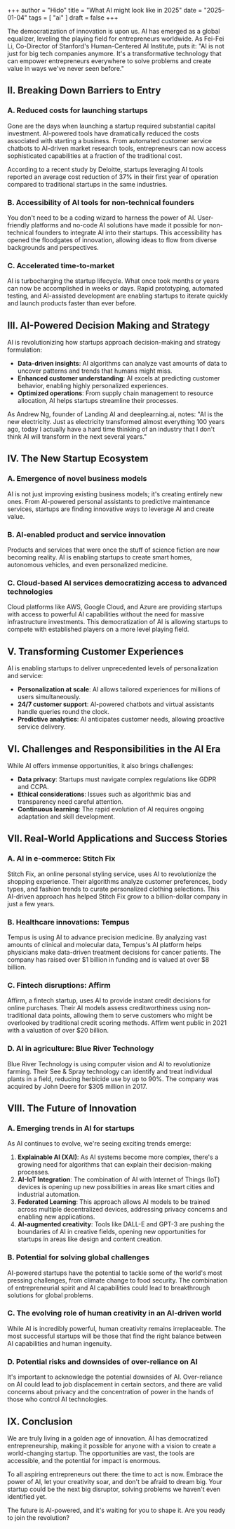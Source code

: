 +++
author = "Hido"
title = "What AI might look like in 2025"
date = "2025-01-04"
tags = [
    "ai"
]
draft = false
+++


The democratization of innovation is upon us. AI has emerged as a global equalizer, leveling the playing field for entrepreneurs worldwide. As Fei-Fei Li, Co-Director of Stanford's Human-Centered AI Institute, puts it: "AI is not just for big tech companies anymore. It's a transformative technology that can empower entrepreneurs everywhere to solve problems and create value in ways we've never seen before."

## II. Breaking Down Barriers to Entry

### A. Reduced costs for launching startups

Gone are the days when launching a startup required substantial capital investment. AI-powered tools have dramatically reduced the costs associated with starting a business. From automated customer service chatbots to AI-driven market research tools, entrepreneurs can now access sophisticated capabilities at a fraction of the traditional cost.

According to a recent study by Deloitte, startups leveraging AI tools reported an average cost reduction of 37% in their first year of operation compared to traditional startups in the same industries.

### B. Accessibility of AI tools for non-technical founders

You don't need to be a coding wizard to harness the power of AI. User-friendly platforms and no-code AI solutions have made it possible for non-technical founders to integrate AI into their startups. This accessibility has opened the floodgates of innovation, allowing ideas to flow from diverse backgrounds and perspectives.

### C. Accelerated time-to-market

AI is turbocharging the startup lifecycle. What once took months or years can now be accomplished in weeks or days. Rapid prototyping, automated testing, and AI-assisted development are enabling startups to iterate quickly and launch products faster than ever before.

## III. AI-Powered Decision Making and Strategy

AI is revolutionizing how startups approach decision-making and strategy formulation:

- **Data-driven insights**: AI algorithms can analyze vast amounts of data to uncover patterns and trends that humans might miss.
- **Enhanced customer understanding**: AI excels at predicting customer behavior, enabling highly personalized experiences.
- **Optimized operations**: From supply chain management to resource allocation, AI helps startups streamline their processes.

As Andrew Ng, founder of Landing AI and deeplearning.ai, notes: "AI is the new electricity. Just as electricity transformed almost everything 100 years ago, today I actually have a hard time thinking of an industry that I don't think AI will transform in the next several years."

## IV. The New Startup Ecosystem

### A. Emergence of novel business models

AI is not just improving existing business models; it's creating entirely new ones. From AI-powered personal assistants to predictive maintenance services, startups are finding innovative ways to leverage AI and create value.

### B. AI-enabled product and service innovation

Products and services that were once the stuff of science fiction are now becoming reality. AI is enabling startups to create smart homes, autonomous vehicles, and even personalized medicine.

### C. Cloud-based AI services democratizing access to advanced technologies

Cloud platforms like AWS, Google Cloud, and Azure are providing startups with access to powerful AI capabilities without the need for massive infrastructure investments. This democratization of AI is allowing startups to compete with established players on a more level playing field.

## V. Transforming Customer Experiences

AI is enabling startups to deliver unprecedented levels of personalization and service:

- **Personalization at scale**: AI allows tailored experiences for millions of users simultaneously.
- **24/7 customer support**: AI-powered chatbots and virtual assistants handle queries round the clock.
- **Predictive analytics**: AI anticipates customer needs, allowing proactive service delivery.

## VI. Challenges and Responsibilities in the AI Era

While AI offers immense opportunities, it also brings challenges:

- **Data privacy**: Startups must navigate complex regulations like GDPR and CCPA.
- **Ethical considerations**: Issues such as algorithmic bias and transparency need careful attention.
- **Continuous learning**: The rapid evolution of AI requires ongoing adaptation and skill development.

## VII. Real-World Applications and Success Stories

### A. AI in e-commerce: Stitch Fix

Stitch Fix, an online personal styling service, uses AI to revolutionize the shopping experience. Their algorithms analyze customer preferences, body types, and fashion trends to curate personalized clothing selections. This AI-driven approach has helped Stitch Fix grow to a billion-dollar company in just a few years.

### B. Healthcare innovations: Tempus

Tempus is using AI to advance precision medicine. By analyzing vast amounts of clinical and molecular data, Tempus's AI platform helps physicians make data-driven treatment decisions for cancer patients. The company has raised over $1 billion in funding and is valued at over $8 billion.

### C. Fintech disruptions: Affirm

Affirm, a fintech startup, uses AI to provide instant credit decisions for online purchases. Their AI models assess creditworthiness using non-traditional data points, allowing them to serve customers who might be overlooked by traditional credit scoring methods. Affirm went public in 2021 with a valuation of over $20 billion.

### D. AI in agriculture: Blue River Technology

Blue River Technology is using computer vision and AI to revolutionize farming. Their See & Spray technology can identify and treat individual plants in a field, reducing herbicide use by up to 90%. The company was acquired by John Deere for $305 million in 2017.

## VIII. The Future of Innovation

### A. Emerging trends in AI for startups

As AI continues to evolve, we're seeing exciting trends emerge:

1. **Explainable AI (XAI)**: As AI systems become more complex, there's a growing need for algorithms that can explain their decision-making processes.
2. **AI-IoT Integration**: The combination of AI with Internet of Things (IoT) devices is opening up new possibilities in areas like smart cities and industrial automation.
3. **Federated Learning**: This approach allows AI models to be trained across multiple decentralized devices, addressing privacy concerns and enabling new applications.
4. **AI-augmented creativity**: Tools like DALL-E and GPT-3 are pushing the boundaries of AI in creative fields, opening new opportunities for startups in areas like design and content creation.

### B. Potential for solving global challenges

AI-powered startups have the potential to tackle some of the world's most pressing challenges, from climate change to food security. The combination of entrepreneurial spirit and AI capabilities could lead to breakthrough solutions for global problems.

### C. The evolving role of human creativity in an AI-driven world

While AI is incredibly powerful, human creativity remains irreplaceable. The most successful startups will be those that find the right balance between AI capabilities and human ingenuity.

### D. Potential risks and downsides of over-reliance on AI

It's important to acknowledge the potential downsides of AI. Over-reliance on AI could lead to job displacement in certain sectors, and there are valid concerns about privacy and the concentration of power in the hands of those who control AI technologies.


## IX. Conclusion

We are truly living in a golden age of innovation. AI has democratized entrepreneurship, making it possible for anyone with a vision to create a world-changing startup. The opportunities are vast, the tools are accessible, and the potential for impact is enormous.

To all aspiring entrepreneurs out there: the time to act is now. Embrace the power of AI, let your creativity soar, and don't be afraid to dream big. Your startup could be the next big disruptor, solving problems we haven't even identified yet.

The future is AI-powered, and it's waiting for you to shape it. Are you ready to join the revolution?